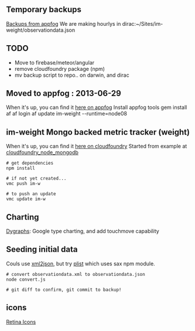 ## Temporary backups
[Backups from appfog](http://im-weight.aws.af.cm/)
We are making hourlys in dirac:~/Sites/im-weight/observationdata.json

## TODO

* Move to firebase/meteor/angular
* remove cloudfoundry package (npm)
* mv backup script to repo.. on darwin, and dirac

## Moved to appfog : 2013-06-29
When it's up, you can find it [here on appfog](http://im-weight.aws.af.cm/)
Install appfog tools
    gem install af
    af login
    af update im-weight --runtime=node08

## im-weight Mongo backed metric tracker (weight)
When it's up, you can find it [here on cloudfoundry](http://im-w.cloudfoundry.com)
Started from example at
  [cloudfoundry_node_mongodb](https://github.com/gatesvp/cloudfoundry_node_mongodb.git)

    # get dependencies
    npm install
    
    # if not yet created...
    vmc push im-w
    
    # to push an update
    vmc update im-w

## Charting
[Dygraphs](http://dygraphs.com/): Google type charting, and add touchmove capability

## Seeding initial data
Couls use [xml2json](https://github.com/buglabs/node-xml2json), but try [plist](https://github.com/TooTallNate/node-plist) which uses sax npm module.

    # convert observationdata.xml to observationdata.json
    node convert.js
    
    # git diff to confirm, git commit to backup!

## icons

[Retina Icons](http://www.iconfinder.com/search/1/?q=iconset%3Atwg_retina_icons)
